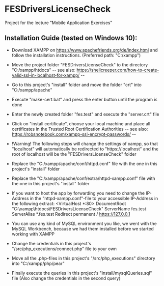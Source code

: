# FESDriversLicenseCheck
Project for the lecture "Mobile Application Exercises"

## Installation Guide (tested on Windows 10):
- Download XAMPP on https://www.apachefriends.org/de/index.html and follow
the installation instructions. (Preferred path: "C:/xampp")
- Move the project folder "FESDriversLicenseCheck" to the directory "C:/xampp/htdocs"
 -- see also: https://shellcreeper.com/how-to-create-valid-ssl-in-localhost-for-xampp/ --
- Go to this project's "install" folder and move the folder "crt" into "C:/xampp/apache"
- Execute "make-cert.bat" and press the enter button until the program is done
- Enter the newly created folder "fes.test" and execute the "server.crt" file
- Click on "install certificate", choose your local machine and place all certificates
in the Trusted Root Certification Authorities
-- see also: https://robsnotebook.com/xampp-ssl-encrypt-passwords/ --
- !Warning! The following steps will change the settings of xampp, so that "localhost" will
automatically be redirected to "https://localhost" and the root of localhost will be the
"FESDriversLicenseCheck" folder
- Replace the "C:/xampp/apache/conf/httpd.conf" file with the one in this project's "install" folder
- Replace the "C:/xampp/apache/conf/extra/httpd-xampp.conf" file with the one in this project's "install" folder
- If you want to host the app by forwarding you need to change the IP-Address in the "httpd-xampp.conf"-file
to your accessible IP-Address in the following extract:
  <VirtualHost *:80>
      DocumentRoot "C:\xampp\htdocs\FESDriversLicenseCheck"
      ServerName fes.test
      ServerAlias *.fes.test
      Redirect permanent / https://127.0.0.1
  </VirtualHost>

- You can use any kind of MySQL environment you like, we went with the MySQL Workbench, because
we had them installed before we started working with XAMPP
- Change the credentials in this project's "/src/php_executions/connect.php" file to your own
- Move all the .php-files in this project's "/src/php_executions" directory into "C:/xampp/php/pear"
- Finally execute the queries in this project's "install/mysqlQueries.sql" file
 (Also change the credentials in the second query)

